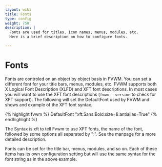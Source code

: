 ```yaml
---
layout: wiki
title: Fonts
type: config
weight: 750
description: |
  Fonts are used for titles, icon names, menus, modules, etc.
  Here is a brief description on how to configure fonts.

---
```


# Fonts

Fonts are controled on an object by object basis in FVWM. You can set a different font
for your title bars, menus, modules, etc. FVWM supports both X Logical Font
Description (XLFD) and XFT font descriptions. In most cases you will want to
use the XFT font descriptions (`fvwm --version` to check for XFT support).
The following will set the DefaultFont used by FVWM and shows and example of
the XFT font syntax.


{% highlight fvwm %}
DefaultFont "xft:Sans:Bold:size=8:antialias=True"
{% endhighlight %}

The Syntax is xft to tell Fvwm to use XFT fonts, the name of the font, followed
by some options all separated by ":". See the manpage for a more detailed description.

Fonts can be set for the title bar, menus, modules, and so on. Each of these
items has its own configuration setting but will use the same syntax for
the font string as in the above example.

